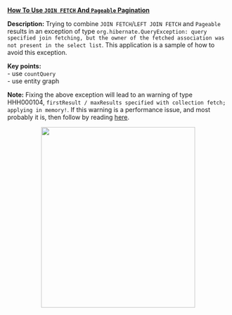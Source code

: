 **[How To Use `JOIN FETCH` And `Pageable` Pagination](https://github.com/AnghelLeonard/Hibernate-SpringBoot/tree/master/HibernateSpringBootJoinFetchPageable)**

**Description:** Trying to combine `JOIN FETCH`/`LEFT JOIN FETCH` and `Pageable` results in an exception of type `org.hibernate.QueryException: query specified join fetching, but the owner of the fetched association was not present in the select list`. This application is a sample of how to avoid this exception.

**Key points:**\
     - use `countQuery`\
     - use entity graph
     
**Note:** Fixing the above exception will lead to an warning of type HHH000104, `firstResult / maxResults specified with collection fetch; applying in memory!`. If this warning is a performance issue, and most probably it is, then follow by reading [here](https://github.com/AnghelLeonard/Hibernate-SpringBoot/tree/master/HibernateSpringBootHHH000104).     

<a href="https://leanpub.com/java-persistence-performance-illustrated-guide"><p align="center"><img src="https://github.com/AnghelLeonard/Hibernate-SpringBoot/blob/master/Java%20Persistence%20Performance%20Illustrated%20Guide.jpg" height="410" width="350"/></p></a>
